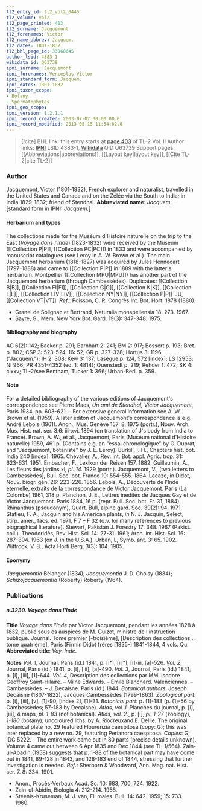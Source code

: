 ```yaml
---
tl2_entry_id: tl2_vol2_0445
tl2_volume: vol2
tl2_page_printed: 403
tl2_surname: Jacquemont
tl2_forenames: Victor
tl2_name_abbrev: Jacquem.
tl2_dates: 1801-1832
tl2_bhl_page_id: 33068645
author_lsid: 4383-1
wikidata_id: Q63739
ipni_surname: Jacquemont
ipni_forenames: Venceslas Victor
ipni_standard_form: Jacquem.
ipni_dates: 1801-1832
ipni_taxon_scope: 
- Botany
- Spermatophytes
ipni_geo_scope: 
ipni_version: 1.2.1.1
ipni_record_created: 2003-07-02 00:00:00.0
ipni_record_modified: 2013-05-15 11:54:02.0
---
```


> [!cite] BHL link: this entry starts at [page 403](https://www.biodiversitylibrary.org/page/33068645) of TL-2 Vol. II
> Author links: [IPNI](https://www.ipni.org/a/4383-1) LSID 4383-1, [Wikidata](https://www.wikidata.org/wiki/Q63739) QID Q63739
> Support pages: [[Abbreviations|abbreviations]], [[Layout key|layout key]], [[Cite TL-2|cite TL-2]]

### Author

Jacquemont, Victor (1801-1832), French explorer and naturalist, travelled in the United States and Canada and on the Zélée via the South to India; in India 1829-1832; friend of Stendhal. 
**Abbreviated name**: *Jacquem.* \[standard form in IPNI: *Jacquem.*\]

#### Herbarium and types

The collections made for the Muséum d'Histoire naturelle on the trip to the East (*Voyage dans l'Inde*) (1823-1832) were received by the Muséum ([[Collection P|P]], [[Collection PC|PC]]) in 1833 and were accompanied by manuscript catalogues (see Leroy in A. W. Brown et al.). The main Jacquemont herbarium (1818-1827) was acquired by Jules Hennecart (1797-1888) and came to [[Collection P|P]] in 1889 with the latter's herbarium. Montpellier ([[Collection MPU|MPU]]) has another part of the Jacquemont herbarium (through Cambessèdes). Duplicates: [[Collection B|B]], [[Collection FI|FI]], [[Collection G|G]], [[Collection K|K]], [[Collection L|L]], [[Collection LIV|LIV]], [[Collection NY|NY]], [[Collection P|P]]-JU, [[Collection VT|VT]].
*Ref*.: Poisson, C. R. Congrès Int. Bot. Hort. 1878 (1880).
- Granel de Solignac et Bertrand, Naturalia monspeliensia 18: 273. 1967.
- Sayre, G., Mem, New York Bot. Gard. 19(3): 347-348. 1975.

#### Bibliography and biography

AG 6(2): 142; Backer p. 291; Barnhart 2: 241; BM 2: 917; Bossert p. 193; Bret. p. 802; CSP 3: 523-524, 16: 52; GR p. 327-328; Hortus 3: 1196 ("Jacquem."); IH 2: 308; Kew 3: 137; Lasègue p. 124, 572 \[index\]; LS 12953; NI 966; PR 4351-4352 (ed. 1: 4814); Quenstedt p. 219; Rehder 1: 472; SK 4: clxxv; TL-2/see Bentham; Tucker 1: 366; Urban-Berl. p. 359.

#### Note

For a detailed bibliography of the various editions of Jacquemont's correspondence see Pierre Maes, *Un ami de Stendhal, Victor Jacquemont*, Paris 1934, pp. 603-621. – For extensive general information see A. W. Brown et al. (1959). A later editon of Jacquemont's correspondence is e.g. André Lebois (1961).
Anon., Mus. Genève 157: 8. 1975 (portr.), Nouv. Arch. Mus. Hist. nat. ser. 3.6: iii-xvi. 1894 (on translation of J's body from India to France).
Brown, A. W., et al., Jacquemont, Paris (Muséum national d'Histoire naturelle) 1959, 461 p. (Contains e.g. an "essai chronologique" by G. Duprat, and "Jacquemont, botaniste" by J. E. Leroy).
Burkill, I. H., Chapters hist. bot. India 240 \[index\]. 1965.
Chevalier, A., Rev. int. Bot. appl. Agric. trop. 31: 623-631. 1951.
Embacher, F., Lexikon der Reisen 157. 1882.
Guillaumin, A., Les fleurs des jardins xl, *pl. 14.* 1929 (portr.).
Jacquemont, V., \[two letters to Cambessèdes\], Bull. Soc. bot. France 10: 554-555. 1864. Lacaze, in Didot, Nouv. biogr. gén. 26: 223-226. 1856.
Lebois, A., Découverte de l'Inde éternelle, extraits de la correspondance de Victor Jacquemont. Paris (La Colombe) 1961, 318 p.
Planchon, J. E., Lettres inédites de Jacques Gay et de Victor Jacquemont. Paris 1884, 16 p. (repr. Bull. Soc. bot. Fr. 31, 1884).
Rhinanthus (pseudonym), Quart. Bull, alpine gard. Soc. 39(2): 94. 1971.
Stafleu, F. A., Jacquin and his American plants, *in* N. J. Jacquin, Select, stirp. amer., facs. ed. 1971, F 7 – F 32 (q.v. lor many references to previous biographical literature). Stewart, Pakistan J. Forestry 17: 348. 1967 (Pakist. coll.).
Theodoridès, Rev. Hist. Sci. 14: 27-31. 1961; Arch. int. Hist. Sci. 16: 287-304. 1963 (on J. in the U.S.A.).
Urban, L, Symb. ant. 3: 65. 1902.
Wittrock, V. B., Acta Horti Berg. 3(3): 104. 1905.

#### Eponymy

*Jacquemontia* Bélanger (1834); *Jacquemontia* J. D. Choisy (1834); *Schizojacquemontia* (Roberty) Roberty (1964).

### Publications

##### n.3230. Voyage dans l'Inde

**Title**
*Voyage dans l'Inde* par Victor Jacquemont, pendant les années 1828 à 1832, publié sous es auspices de M. Guizot, ministre de l'instruction publique. Journal. Tome premier \[-troisième\], \[Description des collections... tome quatrième\], Paris (Firmin Didot frères \[1835-\] 1841-1844, 4 vols. Qu.
**Abbreviated title**: *Voy. Inde*.

**Notes**
*Vol. 1*, Journal, Paris (id.) 1841, p. \[i\*\], \[iii\*\], \[i\]-iii, \[a\]-526.
*Vol. 2*, Journal, Paris (id.) 1841, p. \[i\], \[iii\], \[a\]-490.
*Vol. 3*, Journal, Paris (id.) 1841, p. \[i\], \[iii\], \[1\]-644.
*Vol. 4*, Description des collections par MM. Isodore Geoffroy Saint-Hilaire. – Milne Edwards. – Émile Blanchard. Valenciennes. – Cambessèdes. – J. Decaisne. Paris (id.) 1844.
*Botanical authors*: Joseph Decaisne (1807-1822), Jacques Cambessèdes (1799-1863).
*Zoological part*: p. \[i\], \[iii\], \[v\], \[1\]-90, \[index 2\], \[1\]-31.
*Botanical part*: p. \[1\]-183 (p. (1)-56 by Cambessèdes; 57-183 by Decaisne).
*Atlas, vol. I.* Planches du journal, p. \[i\], \[iii\], 4 maps, *pl. 1-83* (not botanical).
*Atlas, vol. 2.*, p. \[i\], *pl. 1-27* (zoology), *1-180* (botany), uncoloured liths. by A. Riocreuxand E. Delile. The original botanical plate no. 29 featured Flourenzia caespitosa (copy: G); this was later replaced by a new no. 29, featuring Periandra caespitosa.
*Copies*: G; IDC 5222. – The entire work came out in 80 parts (precise details unknown). Volume 4 came out between 6 Apr 1835 and Dec 1844 (see TL-1/564). Zain-ul-Abadin (1958) suggests that p. 1-88 of the botanical part may have come out in 1841, 89-128 in 1843, and 128-183 end of 1844, stressing that further investigation is needed.
*Ref*.: Sherborn & Woodward, Ann. Mag. nat. Hist. ser. 7. 8: 334. 1901.
- Anon., Procès-Verbaux Acad. Sc. 10: 683, 700, 724. 1922.
- Zain-ul-Abidin, Biologia 4: 212-214. 1958.
- Steenis-Kruseman, M. J. van, Fl. males. Bull. 14: 642. 1959; 15: 733. 1960.

